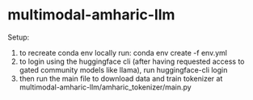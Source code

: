 # multimodal-amharic-llm

Setup:

1. to recreate conda env locally run:
    conda env create -f env.yml
2. to login using the huggingface cli (after having requested access to gated community models like llama), run
    huggingface-cli login
3. then run the main file to download data and train tokenizer at
    multimodal-amharic-llm/amharic_tokenizer/main.py